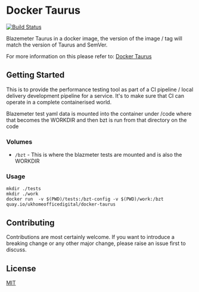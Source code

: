 # Docker Taurus

[![Build Status](https://drone.acp.homeoffice.gov.uk/UKHomeOffice/docker-taurus/status.svg)](https://drone.acp.homeoffice.gov.uk/UKHomeOffice/docker-taurus) 

Blazemeter Taurus in a docker image, the version of the image / tag will match the version of Taurus and SemVer. 

For more information on this please refer to: [Docker Taurus](https://github.com/Blazemeter/taurus)

## Getting Started

This is to provide the performance testing tool as part of a CI pipeline / local delivery development pipeline
for a service. It's to make sure that CI can operate in a complete containerised world.

Blazemeter test yaml data is mounted into the container under /code where that becomes the WORKDIR and then bzt is run
from that directory on the code

### Volumes

* `/bzt` - This is where the blazmeter tests are mounted and is also the WORKDIR

### Usage
```
mkdir ./tests
mkdir ./work
docker run  -v $(PWD)/tests:/bzt-config -v $(PWD)/work:/bzt quay.io/ukhomeofficedigital/docker-taurus
```

## Contributing

Contributions are most certainly welcome. If you want to introduce a breaking
change or any other major change, please raise an issue first to discuss.

## License

[MIT](LICENSE)
